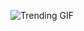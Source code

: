 ![Trending GIF](https://media1.giphy.com/media/v1.Y2lkPThiYjIxNzcyZHNzcWExNmNtc2ZkdW5tcmE5bm5pdjBzNnZxaThzM213ODRzZGpjbSZlcD12MV9naWZzX3NlYXJjaCZjdD1n/MT5UUV1d4CXE2A37Dg/giphy.gif)
